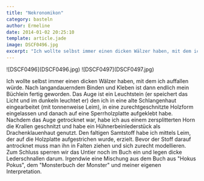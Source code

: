 ```yaml
---
title: "Nekronomikon"
category: basteln
author: Ermeline
date: 2014-01-02 20:25:10
template: article.jade
image: DSCF0496.jpg
excerpt: "Ich wollte selbst immer einen dicken Wälzer haben, mit dem ich auffallen würde."
---
```


<div id='slides' class='slideshow'>
![DSCF0496](DSCF0496.jpg)
![DSCF0497](DSCF0497.jpg)
</div>

Ich wollte selbst immer einen dicken Wälzer haben, mit dem ich auffallen würde. Nach langandauerndem Binden und Kleben ist dann endlich mein Büchlein fertig geworden. Das Auge ist ein Leuchtstein (er speichert das Licht und im dunkeln leuchtet er) den ich in eine alte Schlangenhaut eingearbeitet (mit tonnenweise Leim), in eine zurechtgeschnitzte Holzform eingelassen und danach auf eine Sperrholzplatte aufgeklebt habe. Nachdem das Auge getrocknet war, habe ich aus einem zersplitterten Horn die Krallen geschnitzt und habe ein Hühnerbeinlederstück als Drachenklauenhaut genutzt. Den faltigen Samtstoff habe ich mittels Leim, der auf die Holzplatte aufgestrichen wurde, erzielt. Bevor der Stoff darauf antrocknet muss man ihn in Falten ziehen und sich zurecht modellieren. Zum Schluss sperren wir das Untier noch im Buch ein und legen dicke Lederschnallen darum. Irgendwie eine Mischung aus dem Buch aus "Hokus Pokus", dem "Monsterbuch der Monster" und meiner eigenen Interpretation.
